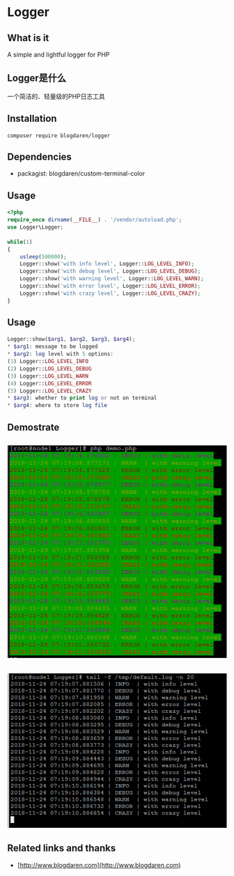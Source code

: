 # Logger

## What is it
A simple and lightful logger for PHP

## Logger是什么
一个简洁的、轻量级的PHP日志工具

## Installation
```
composer require blogdaren/logger
```

## Dependencies
* packagist: blogdaren/custom-terminal-color

## Usage

```php
<?php
require_once dirname(__FILE__) . '/vendor/autoload.php';
use Logger\Logger;

while(1)
{
    usleep(500000);
    Logger::show('with info level', Logger::LOG_LEVEL_INFO);
    Logger::show('with debug level', Logger::LOG_LEVEL_DEBUG);
    Logger::show('with warning level', Logger::LOG_LEVEL_WARN);
    Logger::show('with error level', Logger::LOG_LEVEL_ERROR);
    Logger::show('with crazy level', Logger::LOG_LEVEL_CRAZY);
}
```

## Usage
```php
Logger::show($arg1, $arg2, $arg3, $arg4);
* $arg1: message to be logged
* $arg2: log level with 5 options: 
(1) Logger::LOG_LEVEL_INFO
(2) Logger::LOG_LEVEL_DEBUG
(3) Logger::LOG_LEVEL_WARN
(4) Logger::LOG_LEVEL_ERROR
(5) Logger::LOG_LEVEL_CRAZY
* $arg3: whether to print log or not on terminal
* $arg4: where to store log file
```

## Demostrate
![demo1](https://github.com/blogdaren/Logger/blob/master/media/demo1.png)
----
![demo2](https://github.com/blogdaren/Logger/blob/master/media/demo2.png)
----

## Related links and thanks

* [http://www.blogdaren.com](http://www.blogdaren.com)

